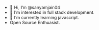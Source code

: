 - 👋 Hi, I’m @sanyamjain04
- 👀 I’m interested in full stack development.
- 🌱 I’m currently learning javascript.
- Open Source Enthuasist.
 <!--💞️ I’m looking to collaborate on 
- 📫 How to reach me ...--->

<!---
sanyamjain04/sanyamjain04 is a ✨ special ✨ repository because its `README.md` (this file) appears on your GitHub profile.
You can click the Preview link to take a look at your changes.
--->
